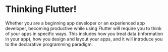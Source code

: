 # Thinking Flutter!

Whether you are a beginning app developer or an experienced app developer, becoming productive while using Flutter will require you to think of your apps in specific ways. This includes how you treat data \(information in your app\), how you design and layout your apps, and it will introduce you to the declarative programming paradigm.

